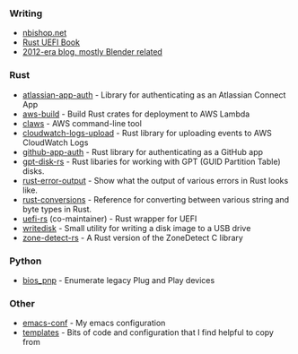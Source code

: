 ### Writing
- [nbishop.net](https://nbishop.net)
- [Rust UEFI Book](https://rust-osdev.com/uefi-book)
- [2012-era blog, mostly Blender related](http://nicholasbishop.net)

### Rust
- [atlassian-app-auth](https://github.com/nicholasbishop/atlassian-app-auth) - Library for authenticating as an Atlassian Connect App
- [aws-build](https://github.com/nicholasbishop/aws-build) - Build Rust crates for deployment to AWS Lambda
- [claws](https://github.com/nicholasbishop/claws) - AWS command-line tool
- [cloudwatch-logs-upload](https://github.com/nicholasbishop/cloudwatch-logs-upload) - Rust library for uploading events to AWS CloudWatch Logs
- [github-app-auth](https://github.com/nicholasbishop/github-app-auth) - Rust library for authenticating as a GitHub app
- [gpt-disk-rs](https://github.com/google/gpt-disk-rs) - Rust libaries for working with GPT (GUID Partition Table) disks.
- [rust-error-output](https://nicholasbishop.github.io/rust-error-output) - Show what the output of various errors in Rust looks like.
- [rust-conversions](https://nicholasbishop.github.io/rust-conversions) - Reference for converting between various string and byte types in Rust.
- [uefi-rs](https://github.com/rust-osdev/uefi-rs) (co-maintainer) - Rust wrapper for UEFI
- [writedisk](https://github.com/nicholasbishop/writedisk) - Small utility for writing a disk image to a USB drive
- [zone-detect-rs](https://github.com/nicholasbishop/zone-detect-rs) - A Rust version of the ZoneDetect C library

### Python
- [bios_pnp](https://github.com/nicholasbishop/bios_pnp) - Enumerate legacy Plug and Play devices

### Other
- [emacs-conf](https://github.com/nicholasbishop/emacs-conf) - My emacs configuration
- [templates](https://github.com/nicholasbishop/templates) - Bits of code and configuration that I find helpful to copy from
